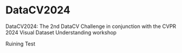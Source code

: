 # DataCV2024
DataCV2024: The 2nd DataCV Challenge in conjunction with the CVPR 2024 Visual Dataset Understanding workshop

Ruining Test
